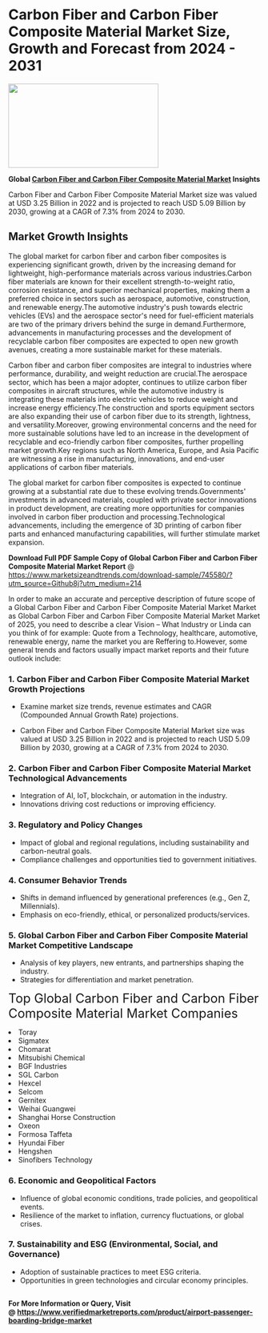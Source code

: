 <H1>Carbon Fiber and Carbon Fiber Composite Material Market Size, Growth and Forecast from 2024 - 2031</H1><img class="aligncenter size-medium wp-image-584254" src="https://thirdeyenews.in/wp-content/uploads/2024/09/Global-Market-Research-300x168.jpeg" alt="" width="300" height="168" /><p><strong>Global&nbsp;<a href="https://www.marketsizeandtrends.com/download-sample/745580/?utm_source=Github8j?utm_medium=214">Carbon Fiber and Carbon Fiber Composite Material Market</a> Insights</strong></p><p>Carbon Fiber and Carbon Fiber Composite Material Market size was valued at USD 3.25 Billion in 2022 and is projected to reach USD 5.09 Billion by 2030, growing at a CAGR of 7.3% from 2024 to 2030.</p><p><h2>Market Growth Insights</h2> <p>The global market for carbon fiber and carbon fiber composites is experiencing significant growth, driven by the increasing demand for lightweight, high-performance materials across various industries.Carbon fiber materials are known for their excellent strength-to-weight ratio, corrosion resistance, and superior mechanical properties, making them a preferred choice in sectors such as aerospace, automotive, construction, and renewable energy.The automotive industry's push towards electric vehicles (EVs) and the aerospace sector's need for fuel-efficient materials are two of the primary drivers behind the surge in demand.Furthermore, advancements in manufacturing processes and the development of recyclable carbon fiber composites are expected to open new growth avenues, creating a more sustainable market for these materials.</p> <p>Carbon fiber and carbon fiber composites are integral to industries where performance, durability, and weight reduction are crucial.The aerospace sector, which has been a major adopter, continues to utilize carbon fiber composites in aircraft structures, while the automotive industry is integrating these materials into electric vehicles to reduce weight and increase energy efficiency.The construction and sports equipment sectors are also expanding their use of carbon fiber due to its strength, lightness, and versatility.Moreover, growing environmental concerns and the need for more sustainable solutions have led to an increase in the development of recyclable and eco-friendly carbon fiber composites, further propelling market growth.Key regions such as North America, Europe, and Asia Pacific are witnessing a rise in manufacturing, innovations, and end-user applications of carbon fiber materials.<p>The global market for carbon fiber composites is expected to continue growing at a substantial rate due to these evolving trends.Governments' investments in advanced materials, coupled with private sector innovations in product development, are creating more opportunities for companies involved in carbon fiber production and processing.Technological advancements, including the emergence of 3D printing of carbon fiber parts and enhanced manufacturing capabilities, will further stimulate market expansion.</p> <p><span class=""><strong>Download Full PDF Sample Copy of Global Carbon Fiber and Carbon Fiber Composite Material Market Report</strong> @ <a href="https://www.marketsizeandtrends.com/download-sample/745580/?utm_source=Github8j?utm_medium=214" target="_blank">https://www.marketsizeandtrends.com/download-sample/745580/?utm_source=Github8j?utm_medium=214</a></span></p><p>In order to make an accurate and perceptive description of future scope of a Global&nbsp;Carbon Fiber and Carbon Fiber Composite Material Market Market as Global&nbsp;Carbon Fiber and Carbon Fiber Composite Material Market Market of 2025, you need to describe a clear Vision &ndash; What Industry or Linda can you think of for example: Quote from a Technology, healthcare, automotive, renewable energy, name the market you are Reffering to.However, some general trends and factors usually impact market reports and their future outlook include:</p><h3>1.&nbsp;<strong>Carbon Fiber and Carbon Fiber Composite Material Market Growth Projections</strong></h3><ul><li>Examine market size trends, revenue estimates and CAGR (Compounded Annual Growth Rate) projections.</li><li><p>Carbon Fiber and Carbon Fiber Composite Material Market size was valued at USD 3.25 Billion in 2022 and is projected to reach USD 5.09 Billion by 2030, growing at a CAGR of 7.3% from 2024 to 2030.</p></li></ul><h3>2.&nbsp;<strong>Carbon Fiber and Carbon Fiber Composite Material Market Technological Advancements</strong></h3><ul><li>Integration of AI, IoT, blockchain, or automation in the industry.</li><li>Innovations driving cost reductions or improving efficiency.</li></ul><h3>3.&nbsp;<strong>Regulatory and Policy Changes</strong></h3><ul><li>Impact of global and regional regulations, including sustainability and carbon-neutral goals.</li><li>Compliance challenges and opportunities tied to government initiatives.</li></ul><h3>4.&nbsp;<strong>Consumer Behavior Trends</strong></h3><ul><li>Shifts in demand influenced by generational preferences (e.g., Gen Z, Millennials).</li><li>Emphasis on eco-friendly, ethical, or personalized products/services.</li></ul><h3>5.&nbsp;<strong>Global Carbon Fiber and Carbon Fiber Composite Material Market Competitive Landscape</strong></h3><ul><li>Analysis of key players, new entrants, and partnerships shaping the industry.</li><li>Strategies for differentiation and market penetration.</li></ul><p data-pm-slice="1 1 []"><span style="color: inherit; font-family: inherit; font-size: 25px;">Top Global Carbon Fiber and Carbon Fiber Composite Material Market Companies</span></p><div class="" data-test-id=""><p><li>Toray</li><li> Sigmatex</li><li> Chomarat</li><li> Mitsubishi Chemical</li><li> BGF Industries</li><li> SGL Carbon</li><li> Hexcel</li><li> Selcom</li><li> Gernitex</li><li> Weihai Guangwei</li><li> Shanghai Horse Construction</li><li> Oxeon</li><li> Formosa Taffeta</li><li> Hyundai Fiber</li><li> Hengshen</li><li> Sinofibers Technology</li></p></div><h3>6.&nbsp;<strong>Economic and Geopolitical Factors</strong></h3><ul><li>Influence of global economic conditions, trade policies, and geopolitical events.</li><li>Resilience of the market to inflation, currency fluctuations, or global crises.</li></ul><h3>7.&nbsp;<strong>Sustainability and ESG (Environmental, Social, and Governance)</strong></h3><ul><li>Adoption of sustainable practices to meet ESG criteria.</li><li>Opportunities in green technologies and circular economy principles.</li></ul><h2><strong style="font-size: 14px;">For More Information or Query, Visit @&nbsp;</strong><a style="background-color: #ffffff; font-size: 14px;" href="https://www.marketsizeandtrends.com/report/carbon-fiber-and-carbon-fiber-composite-material-market/" target="_blank">https://www.verifiedmarketreports.com/product/airport-passenger-boarding-bridge-market</a></h2>